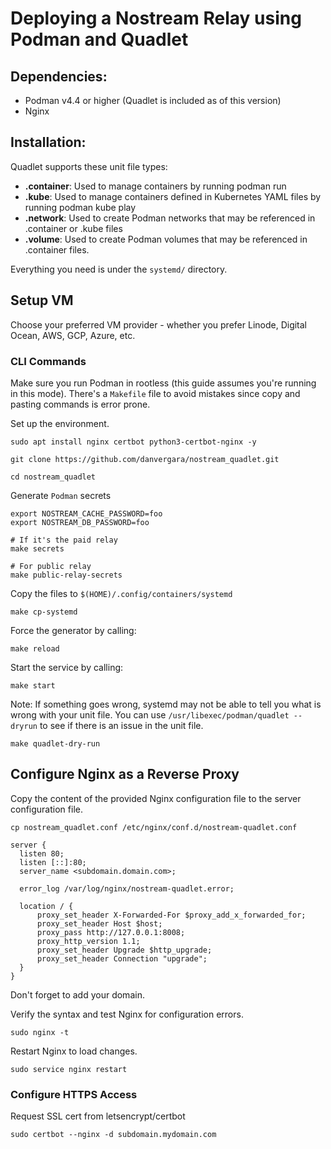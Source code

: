 Deploying a Nostream Relay using Podman and Quadlet
==========

## Dependencies:

* Podman v4.4 or higher (Quadlet is included as of this version)
* Nginx

## Installation:

Quadlet supports these unit file types:

* **.container**: Used to manage containers by running podman run
* **.kube**: Used to manage containers defined in Kubernetes YAML files by running podman kube play
* **.network**: Used to create Podman networks that may be referenced in .container or .kube files
* **.volume**: Used to create Podman volumes that may be referenced in .container files.

Everything you need is under the `systemd/` directory.

## Setup VM
Choose your preferred VM provider - whether you prefer Linode, Digital Ocean, AWS, GCP, Azure, etc.

### CLI Commands

Make sure you run Podman in rootless (this guide assumes you're running in this mode).
There's a `Makefile` file to avoid mistakes since copy and pasting commands is error prone.

Set up the environment.

```
sudo apt install nginx certbot python3-certbot-nginx -y

git clone https://github.com/danvergara/nostream_quadlet.git

cd nostream_quadlet
```

Generate `Podman` secrets

```
export NOSTREAM_CACHE_PASSWORD=foo
export NOSTREAM_DB_PASSWORD=foo

# If it's the paid relay
make secrets

# For public relay
make public-relay-secrets
```

Copy the files to `$(HOME)/.config/containers/systemd ` 

```
make cp-systemd
```

Force the generator by calling:

```
make reload
```

Start the service by calling:

```
make start
```

Note: If something goes wrong, systemd may not be able to tell you what is wrong with your unit file. You can use `/usr/libexec/podman/quadlet --dryrun` to see if there is an issue in the unit file.

```
make quadlet-dry-run
```

## Configure Nginx as a Reverse Proxy

Copy the content of the provided Nginx configuration file to the server configuration file.

```
cp nostream_quadlet.conf /etc/nginx/conf.d/nostream-quadlet.conf
```

```
server {
  listen 80;
  listen [::]:80;
  server_name <subdomain.domain.com>;

  error_log /var/log/nginx/nostream-quadlet.error;

  location / {
      proxy_set_header X-Forwarded-For $proxy_add_x_forwarded_for;
      proxy_set_header Host $host;
      proxy_pass http://127.0.0.1:8008;
      proxy_http_version 1.1;
      proxy_set_header Upgrade $http_upgrade;
      proxy_set_header Connection "upgrade";
  }
}
```
Don't forget to add your domain.

Verify the syntax and test Nginx for configuration errors.

```
sudo nginx -t
```

Restart Nginx to load changes.

```
sudo service nginx restart
```

### Configure HTTPS Access

Request SSL cert from letsencrypt/certbot
```
sudo certbot --nginx -d subdomain.mydomain.com
```
